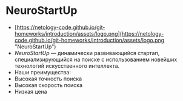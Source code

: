 # NeuroStartUp 

- [https://netology-code.github.io/git-homeworks/introduction/assets/logo.png](https://netology-code.github.io/git-homeworks/introduction/assets/logo.png "NeuroStartUp")
- *NeuroStartUp* — динамически развивающийся стартап, специализирующийся на поиске с использованием новейших технологий искусственного интеллекта.
- Наши преимущества:
- Высокая точность поиска
- Высокая скорость поиска
- Низкая цена